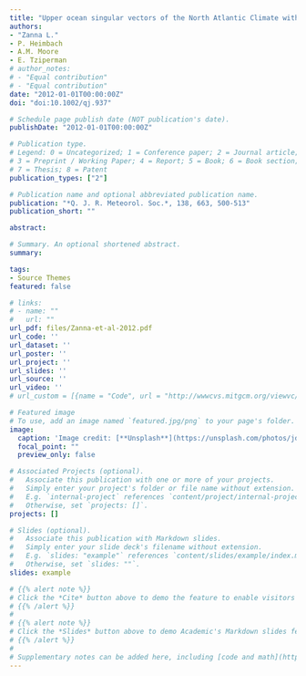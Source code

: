 ```yaml
---
title: "Upper ocean singular vectors of the North Atlantic Climate with Implications for Linear Predictability and Variability"
authors:
- "Zanna L." 
- P. Heimbach 
- A.M. Moore 
- E. Tziperman
# author_notes:
# - "Equal contribution"
# - "Equal contribution"
date: "2012-01-01T00:00:00Z"
doi: "doi:10.1002/qj.937"

# Schedule page publish date (NOT publication's date).
publishDate: "2012-01-01T00:00:00Z"

# Publication type.
# Legend: 0 = Uncategorized; 1 = Conference paper; 2 = Journal article;
# 3 = Preprint / Working Paper; 4 = Report; 5 = Book; 6 = Book section;
# 7 = Thesis; 8 = Patent
publication_types: ["2"]

# Publication name and optional abbreviated publication name.
publication: "*Q. J. R. Meteorol. Soc.*, 138, 663, 500-513"
publication_short: ""

abstract: 

# Summary. An optional shortened abstract.
summary: 

tags:
- Source Themes
featured: false

# links:
# - name: ""
#   url: ""
url_pdf: files/Zanna-et-al-2012.pdf
url_code: ''
url_dataset: ''
url_poster: ''
url_project: ''
url_slides: ''
url_source: ''
url_video: ''
# url_custom = [{name = "Code", url = "http://wwwcvs.mitgcm.org/viewvc/MITgcm/MITgcm/pkg/admtlm/"}]

# Featured image
# To use, add an image named `featured.jpg/png` to your page's folder. 
image:
  caption: 'Image credit: [**Unsplash**](https://unsplash.com/photos/jdD8gXaTZsc)'
  focal_point: ""
  preview_only: false

# Associated Projects (optional).
#   Associate this publication with one or more of your projects.
#   Simply enter your project's folder or file name without extension.
#   E.g. `internal-project` references `content/project/internal-project/index.md`.
#   Otherwise, set `projects: []`.
projects: []

# Slides (optional).
#   Associate this publication with Markdown slides.
#   Simply enter your slide deck's filename without extension.
#   E.g. `slides: "example"` references `content/slides/example/index.md`.
#   Otherwise, set `slides: ""`.
slides: example

# {{% alert note %}}
# Click the *Cite* button above to demo the feature to enable visitors to import publication metadata into their reference management software.
# {{% /alert %}}
# 
# {{% alert note %}}
# Click the *Slides* button above to demo Academic's Markdown slides feature.
# {{% /alert %}}
# 
# Supplementary notes can be added here, including [code and math](https://sourcethemes.com/academic/docs/writing-markdown-latex/).
---
```

